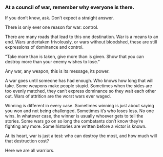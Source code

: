 ### At a council of war, remember why everyone is there.

If you don’t know, ask. Don’t expect a straight answer.

There is only ever one reason for war: control.

There are many roads that lead to this one destination. War is a means to an end. Wars undertaken frivolously, or wars without bloodshed, these are still expressions of dominance and control. 

“Take more than is taken, give more than is given. Show that you can destroy more than your enemy wishes to lose.”

Any war, any weapon, this is its message, its power.

A war goes until someone has had enough. Who knows how long that will take. Some weapons make people stupid. Sometimes when the sides are too evenly matched, they can’t express dominance so they wait each other out. Wars of attrition are the worst wars ever waged. 

Winning is different in every case. Sometimes winning is just about saying you won and not being challenged. Sometimes it’s who loses less. No one wins. In whatever case, the winner is usually whoever gets to tell the stories. Some wars go on so long the combatants don’t know they’re fighting any more. Some histories are written before a victor is known.

At its heart, war is just a test: who can destroy the most, and how much will that destruction cost? 

Here we are all warriors. 
